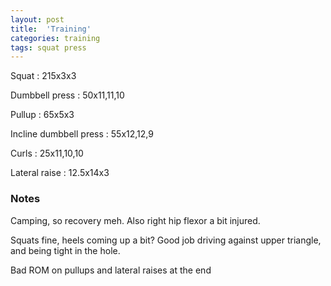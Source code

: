 ```yaml
---
layout: post
title:  'Training'
categories: training
tags: squat press
---
```


Squat : 215x3x3

Dumbbell press  : 50x11,11,10

Pullup  : 65x5x3

Incline dumbbell press : 55x12,12,9

Curls : 25x11,10,10

Lateral raise : 12.5x14x3

### Notes

Camping, so recovery meh. Also right hip flexor a bit injured.

Squats fine, heels coming up a bit? Good job driving against upper triangle, and being tight in the hole.

Bad ROM on pullups and lateral raises at the end
